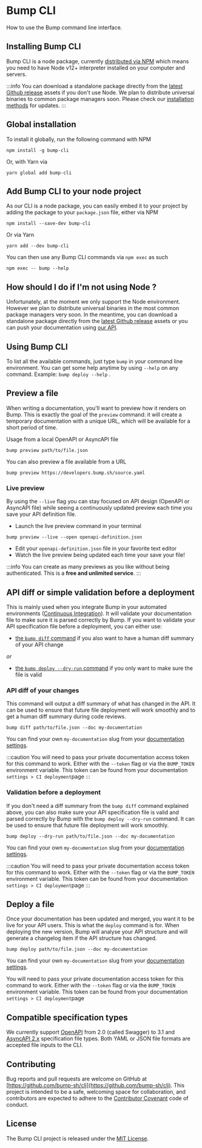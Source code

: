 # Bump CLI
How to use the Bump command line interface.

## Installing Bump CLI

Bump CLI is a node package, currently [distributed via NPM](https://www.npmjs.com/package/bump-cli) which means you need to have Node v12+ interpreter installed on your computer and servers.

:::info
You can download a standalone package directly from the [latest Github release](https://github.com/bump-sh/cli/releases) assets if you don't use Node. We plan to distribute universal binaries to common package managers soon. Please check our [installation methods](https://github.com/bump-sh/bump-node-cli#installation) for updates.
:::

## Global installation

To install it globally, run the following command with NPM

```undefined
npm install -g bump-cli
```

Or, with Yarn via

```undefined
yarn global add bump-cli
```

## Add Bump CLI to your node project

As our CLI is a node package, you can easily embed it to your project by adding the package to your `package.json` file, either via NPM

```undefined
npm install --save-dev bump-cli
```

Or via Yarn

```undefined
yarn add --dev bump-cli
```

You can then use any Bump CLI commands via `npm exec` as such

```undefined
npm exec -- bump --help
```

## How should I do if I'm not using Node ?

Unfortunately, at the moment we only support the Node environment. However we plan to distribute universal binaries in the most common package managers very soon. In the meantime, you can download a standalone package directly from the [latest Github release](https://github.com/bump-sh/cli/releases) assets or you can push your documentation using [our API](https://developers.bump.sh/).

## Using Bump CLI

To list all the available commands, just type `bump`  in your command line environment. You can get some help anytime by using `--help` on any command. Example: `bump deploy --help` .

## Preview a file

When writing a documentation, you'll want to preview how it renders on Bump. This is exactly the goal of the `preview`  command: it will create a temporary documentation with a unique URL, which will be available for a short period of time.

Usage from a local OpenAPI or AsyncAPI file

```undefined
bump preview path/to/file.json
```

You can also preview a file available from a URL

```undefined
bump preview https://developers.bump.sh/source.yaml
```

### Live preview

By using the `--live` flag you can stay focused on API design (OpenAPI or AsyncAPI file) while seeing a continuously updated preview each time you save your API definition file.

- Launch the live preview command in your terminal

```undefined
bump preview --live --open openapi-definition.json
```

- Edit your `openapi-definition.json` file in your favorite text editor
- Watch the live preview being updated each time your save your file!

:::info
You can create as many previews as you like without being authenticated. This is a **free and unlimited service**.
:::

## API diff or simple validation before a deployment

This is mainly used when you integrate Bump in your automated environments ([Continuous Integration](continuous-integration/index.md)). It will validate your documentation file to make sure it is parsed correctly by Bump. If you want to validate your API specification file before a deployment, you can either use:

- [the `bump diff` command](#api-diff-of-your-changes) if you also want to have a human diff summary of your API change

_or_

- [the `bump deploy --dry-run` command](#validation-before-a-deployment) if you only want to make sure the file is valid

### API diff of your changes

This command will output a diff summary of what has changed in the API. It can be used to ensure that future file deployment will work smoothly and to get a human diff summary during code reviews.

```undefined
bump diff path/to/file.json --doc my-documentation
```

You can find your own `my-documentation` slug from your [documentation settings](https://bump.sh/docs).

:::caution
You will need to pass your private documentation access token for this command to work. Either with the `--token` flag or via the `BUMP_TOKEN` environment variable. This token can be found from your documentation `settings > CI deployment`page
:::

### Validation before a deployment

If you don't need a diff summary from the `bump diff` command explained above, you can also make sure your API specification file is valid and parsed correctly by Bump with the `bump deploy --dry-run` command. It can be used to ensure that future file deployment will work smoothly.

```undefined
bump deploy --dry-run path/to/file.json --doc my-documentation
```

You can find your own `my-documentation` slug from your [documentation settings](https://bump.sh/docs).

:::caution
You will need to pass your private documentation access token for this command to work. Either with the `--token` flag or via the `BUMP_TOKEN` environment variable. This token can be found from your documentation `settings > CI deployment`page
:::

## Deploy a file

Once your documentation has been updated and merged, you want it to be live for your API users. This is what the `deploy` command is for. When deploying the new version, Bump will analyse your API structure and will generate a changelog item if the API structure has changed.

```undefined
bump deploy path/to/file.json --doc my-documentation
```

You can find your own `my-documentation` slug from your [documentation settings](https://bump.sh/docs).

You will need to pass your private documentation access token for this command to work. Either with the `--token` flag or via the `BUMP_TOKEN` environment variable. This token can be found from your documentation `settings > CI deployment`page

## Compatible specification types

We currently support [OpenAPI](https://github.com/OAI/OpenAPI-Specification) from 2.0 (called Swagger) to 3.1 and [AsyncAPI 2.x](https://www.asyncapi.com/docs/reference/specification/v2.5.0) specification file types. Both YAML or JSON file formats are accepted file inputs to the CLI.

## Contributing

Bug reports and pull requests are welcome on GitHub at [https://github.com/bump-sh/cli](https://github.com/bump-sh/cli). This project is intended to be a safe, welcoming space for collaboration, and contributors are expected to adhere to the [Contributor Covenant](http://contributor-covenant.org) code of conduct.

## License

The Bump CLI project is released under the [MIT License](http://opensource.org/licenses/MIT).

